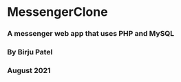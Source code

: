 # MessengerClone
### A messenger web app that uses PHP and MySQL
### By Birju Patel
### August 2021
